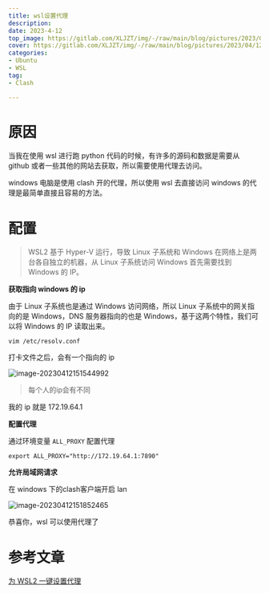 ```yaml
---
title: wsl设置代理
description: 
date: 2023-4-12
top_image: https://gitlab.com/XLJZT/img/-/raw/main/blog/pictures/2023/04/12_15_18_54_image-20230412151852465.png
cover: https://gitlab.com/XLJZT/img/-/raw/main/blog/pictures/2023/04/12_15_18_54_image-20230412151852465.png
categories: 
- Ubuntu
- WSL
tag: 
- Clash

---
```




#  原因

当我在使用 wsl 进行跑 python 代码的时候，有许多的源码和数据是需要从 github 或者一些其他的网站去获取，所以需要使用代理去访问。

windows 电脑是使用 clash 开的代理，所以使用 wsl 去直接访问 windows 的代理是最简单直接且容易的方法。

#  配置

> WSL2 基于 Hyper-V 运行，导致 Linux 子系统和 Windows 在网络上是两台各自独立的机器，从 Linux 子系统访问 Windows 首先需要找到 Windows 的 IP。

**获取指向 windows 的 ip**

由于 Linux 子系统也是通过 Windows 访问网络，所以 Linux 子系统中的网关指向的是 Windows，DNS 服务器指向的也是 Windows，基于这两个特性，我们可以将 Windows 的 IP 读取出来。

```shell
vim /etc/resolv.conf
```

打卡文件之后，会有一个指向的 ip

![image-20230412151544992](https://gitlab.com/XLJZT/img/-/raw/main/blog/pictures/2023/04/12_15_15_49_image-20230412151544992.png)

> 每个人的ip会有不同

我的 ip 就是 172.19.64.1

**配置代理**

通过环境变量 `ALL_PROXY` 配置代理

```shell
export ALL_PROXY="http://172.19.64.1:7890"
```

**允许局域网请求**

在 windows 下的clash客户端开启 lan

![image-20230412151852465](https://gitlab.com/XLJZT/img/-/raw/main/blog/pictures/2023/04/12_15_18_54_image-20230412151852465.png)

恭喜你，wsl 可以使用代理了

#  参考文章

[为 WSL2 一键设置代理](https://zhuanlan.zhihu.com/p/153124468)